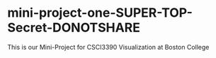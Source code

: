# mini-project-one-SUPER-TOP-Secret-DONOTSHARE
This is our Mini-Project for CSCI3390 Visualization at Boston College
